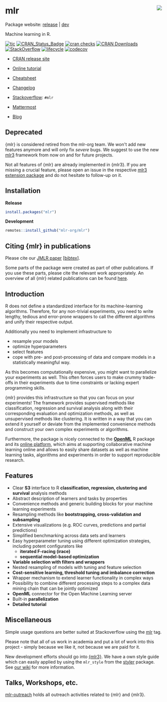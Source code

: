 # mlr <img src="man/figures/logo.png" align="right" />

Package website: [release](https://mlr.mlr-org.com/) | [dev](https://mlr.mlr-org.com/dev)

Machine learning in R.

<!-- badges: start -->

[![tic](https://github.com/mlr-org/mlr/workflows/tic/badge.svg?branch=main)](https://github.com/mlr-org/mlr/actions)
[![CRAN_Status_Badge](https://www.r-pkg.org/badges/version-ago/mlr)](https://cran.r-project.org/package=mlr)
[![cran checks](https://cranchecks.info/badges/worst/mlr)](https://cran.r-project.org/web/checks/check_results_mlr.html)
[![CRAN Downloads](https://cranlogs.r-pkg.org/badges/mlr)](https://cran.rstudio.com/web/packages/mlr/index.html)
[![StackOverflow](https://img.shields.io/badge/stackoverflow-mlr-blue.svg)](https://stackoverflow.com/questions/tagged/mlr)
[![lifecycle](https://img.shields.io/badge/lifecycle-retired-orange.svg)](https://www.tidyverse.org/lifecycle/#retired)
[![codecov](https://codecov.io/gh/mlr-org/mlr/branch/main/graph/badge.svg)](https://codecov.io/gh/mlr-org/mlr)

<!-- badges: end -->

- [CRAN release site](https://CRAN.R-project.org/package=mlr)
- [Online tutorial](https://mlr.mlr-org.com/index.html)
- [Cheatsheet](https://cheatsheets.mlr-org.com/mlr.pdf)
- [Changelog](https://mlr.mlr-org.com/news/index.html)

- [Stackoverflow](https://stackoverflow.com/questions/tagged/mlr): `#mlr`
- [Mattermost](https://lmmisld-lmu-stats-slds.srv.mwn.de/mlr_invite/)
- [Blog](https://mlr-org.com/)

## Deprecated

{mlr} is considered retired from the mlr-org team.
We won't add new features anymore and will only fix _severe_ bugs.
We suggest to use the new [mlr3](https://mlr3.mlr-org.com/) framework from now on and for future projects.

Not all features of {mlr} are already implemented in {mlr3}.
If you are missing a crucial feature, please open an issue in the respective [mlr3 extension package](https://github.com/mlr-org/mlr3/wiki/Extension-Packages) and do not hesitate to follow-up on it.

## Installation

**Release**

```r
install.packages("mlr")
```

**Development**

```R
remotes::install_github("mlr-org/mlr")
```

## Citing {mlr} in publications

Please cite our [JMLR paper](http://jmlr.org/papers/v17/15-066.html) [[bibtex](http://www.jmlr.org/papers/v17/15-066.bib)].

Some parts of the package were created as part of other publications.
If you use these parts, please cite the relevant work appropriately.
An overview of all {mlr} related publications can be found [here](https://mlr.mlr-org.com/articles/tutorial/mlr_publications.html).

## Introduction

R does not define a standardized interface for its machine-learning algorithms.
Therefore, for any non-trivial experiments, you need to write lengthy, tedious and error-prone wrappers to call the different algorithms and unify their respective output.

Additionally you need to implement infrastructure to

- resample your models
- optimize hyperparameters
- select features
- cope with pre- and post-processing of data and compare models in a statistically meaningful way.

As this becomes computationally expensive, you might want to parallelize your experiments as well. This often forces users to make crummy trade-offs in their experiments due to time constraints or lacking expert programming skills.

{mlr} provides this infrastructure so that you can focus on your experiments!
The framework provides supervised methods like classification, regression and survival analysis along with their corresponding evaluation and optimization methods, as well as unsupervised methods like clustering.
It is written in a way that you can extend it yourself or deviate from the implemented convenience methods and construct your own complex experiments or algorithms.

Furthermore, the package is nicely connected to the [**OpenML**](https://github.com/openml/openml-r) R package and its [online platform](https://www.openml.org/), which aims at supporting collaborative machine learning online and allows to easily share datasets as well as machine learning tasks, algorithms and experiments in order to support reproducible research.

## Features

- Clear **S3** interface to R **classification, regression, clustering and survival** analysis methods
- Abstract description of learners and tasks by properties
- Convenience methods and generic building blocks for your machine learning experiments
- Resampling methods like **bootstrapping, cross-validation and subsampling**
- Extensive visualizations (e.g. ROC curves, predictions and partial predictions)
- Simplified benchmarking across data sets and learners
- Easy hyperparameter tuning using different optimization strategies, including potent configurators like
  - **iterated F-racing (irace)**
  - **sequential model-based optimization**
- **Variable selection with filters and wrappers**
- Nested resampling of models with tuning and feature selection
- **Cost-sensitive learning, threshold tuning and imbalance correction**
- Wrapper mechanism to extend learner functionality in complex ways
- Possibility to combine different processing steps to a complex data mining chain that can be jointly optimized
- **OpenML** connector for the Open Machine Learning server
- Built-in **parallelization**
- **Detailed tutorial**

## Miscellaneous

Simple usage questions are better suited at Stackoverflow using the [mlr](https://stackoverflow.com/questions/tagged/mlr) tag.

Please note that all of us work in academia and put a lot of work into this project - simply because we like it, not because we are paid for it.

New development efforts should go into [{mlr3}](https://github.com/mlr-org/mlr3).
We have a own style guide which can easily applied by using the `mlr_style` from the [styler](https://github.com/r-lib/styler) package.
See [our wiki](https://github.com/mlr-org/mlr3/wiki/Style-Guide#styler-mlr-style) for more information.

## Talks, Workshops, etc.

[mlr-outreach](https://github.com/mlr-org/mlr-outreach) holds all outreach activities related to {mlr} and {mlr3}.
